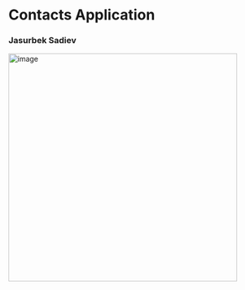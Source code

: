# Contacts Application
<h3>Jasurbek Sadiev</h3>
<img width="449" alt="image" src="https://user-images.githubusercontent.com/99417899/207986978-febd43b0-e201-482b-aa41-56e6695108c4.png">
